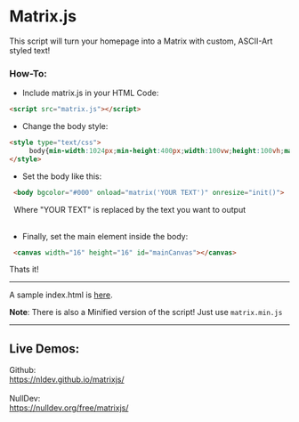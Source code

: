 # Matrix.js

This script will turn your homepage into a Matrix with custom, ASCII-Art styled text!

### How-To:

- Include matrix.js in your HTML Code:<br>
 ```html
 <script src="matrix.js"></script>
```
- Change the body style:<br>
```html
<style type="text/css">
     body{min-width:1024px;min-height:400px;width:100vw;height:100vh;margin:0;}
</style>
```
- Set the body like this:<br>
```html
 <body bgcolor="#000" onload="matrix('YOUR TEXT')" onresize="init()">
```
&nbsp;&nbsp;Where "YOUR TEXT" is replaced by the text you want to output<br><br>
- Finally, set the main element inside the body:<br>
```html
 <canvas width="16" height="16" id="mainCanvas"></canvas>
```
 
 Thats it!
 
 <hr>
 
 A sample index.html is <a href="https://github.com/NLDev/matrixjs/blob/master/index.html">here</a>.
 
 <b>Note</b>: There is also a Minified version of the script! Just use `matrix.min.js`
 
 <hr>
 
 ## Live Demos:
 
 Github:<br>
 https://nldev.github.io/matrixjs/
 <br><br>
 NullDev:<br>
 https://nulldev.org/free/matrixjs/
 
